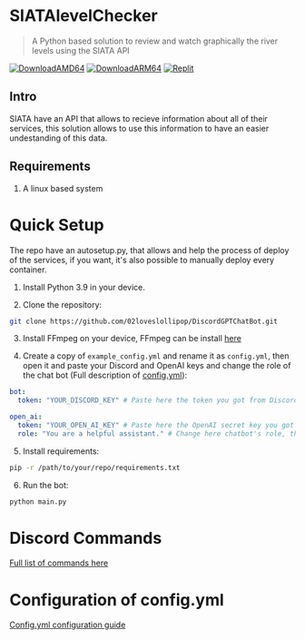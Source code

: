 # SIATAlevelChecker

> A Python based solution to review and watch graphically the river levels using the SIATA API 
> 
[![DownloadAMD64](https://img.shields.io/docker/image-size/02loveslollipop/discordgptchatbot/1.0.0amd64?label=AMD64&logo=docker&style=for-the-badge)](https://hub.docker.com/layers/02loveslollipop/discordgptchatbot/1.0.0amd64/images/sha256-c68b237e7b0340fc5eab7a1f016f8de3b650458e38f95e74e2af2638a3897c87)
[![DownloadARM64](https://img.shields.io/docker/image-size/02loveslollipop/discordgptchatbot/1.0.0arm64?label=ARM64&logo=docker&style=for-the-badge)](https://hub.docker.com/layers/02loveslollipop/discordgptchatbot/1.0.0arm64/images/sha256-391617d8318032a290c6ad942fb6819b96146297e61ad09186200958bb17b18c)
[![Replit](https://img.shields.io/badge/Run%20it%20on-Replit-orange?style=for-the-badge&logo=replit)](https://replit.com/@02loveslollipop/DiscordGPTChatBot)

## Intro
SIATA have an API that allows to recieve information about all of their services, this solution allows to use this information to have an easier undestanding of this data.

## Requirements

1. A linux based system

# Quick Setup

The repo have an autosetup.py, that allows and help the process of deploy of the services, if you want, it's also possible to manually deploy every container.

1. Install Python 3.9 in your device.

2. Clone the repository: 

```bash
git clone https://github.com/02loveslollipop/DiscordGPTChatBot.git
```

3. Install FFmpeg on your device, FFmpeg can be install [here](https://ffmpeg.org/)


4. Create a copy of ``example_config.yml`` and rename it as ``config.yml``, then open it and paste your Discord and OpenAI keys and change the role of the chat bot (Full description of [config.yml](https://github.com/02loveslollipop/DiscordGPTChatBot/wiki/Structure-of-config.yml)):

```yaml
bot:
  token: "YOUR_DISCORD_KEY" # Paste here the token you got from Discord Developer Portal

open_ai:
  token: "YOUR_OPEN_AI_KEY" # Paste here the OpenAI secret key you got from OpenAI platform
  role: "You are a helpful assistant." # Change here chatbot's role, this will change it's behavior answering questions
```

5. Install requirements:

```bash
pip -r /path/to/your/repo/requirements.txt
```

6. Run the bot:

```bash
python main.py
```


# Discord Commands
[Full list of commands here](https://github.com/02loveslollipop/DiscordGPTChatBot/wiki/Discord-commands)

# Configuration of config.yml
[Config.yml configuration guide](https://github.com/02loveslollipop/DiscordGPTChatBot/wiki/Structure-of-config.yml)